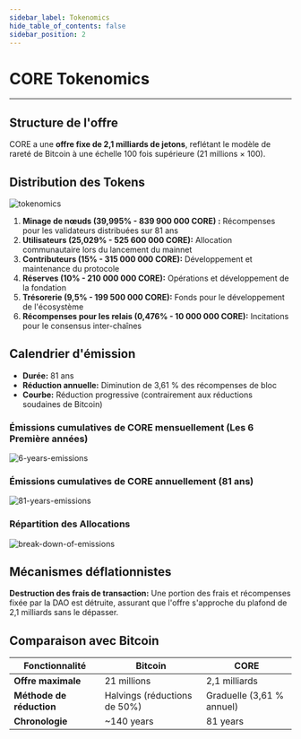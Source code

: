 ```yaml
---
sidebar_label: Tokenomics
hide_table_of_contents: false
sidebar_position: 2
---
```


# CORE Tokenomics

---

## Structure de l'offre

CORE a une **offre fixe de 2,1 milliards de jetons**, reflétant le modèle de rareté de Bitcoin à une échelle 100 fois supérieure (21 millions × 100).

## Distribution des Tokens

![tokenomics](../../../static/img/tokenomics/CORE_Tokenomics.png)

1. **Minage de nœuds (39,995% - 839 900 000 CORE) :** Récompenses pour les validateurs distribuées sur 81 ans
2. **Utilisateurs (25,029% - 525 600 000 CORE):** Allocation communautaire lors du lancement du mainnet
3. **Contributeurs (15% - 315 000 000 CORE):** Développement et maintenance du protocole
4. **Réserves (10% - 210 000 000 CORE):** Opérations et développement de la fondation
5. **Trésorerie (9,5% - 199 500 000 CORE):** Fonds pour le développement de l'écosystème
6. **Récompenses pour les relais (0,476% - 10 000 000 CORE):** Incitations pour le consensus inter-chaînes

## Calendrier d'émission

- **Durée:** 81 ans
- **Réduction annuelle:** Diminution de 3,61 % des récompenses de bloc
- **Courbe:** Réduction progressive (contrairement aux réductions soudaines de Bitcoin)

### Émissions cumulatives de CORE mensuellement (Les 6 Première années)

![6-years-emissions](../../../static/img/tokenomics/Cumulative_CORE_Emissions_Monthly.png)

### Émissions cumulatives de CORE annuellement (81 ans)

![81-years-emissions](../../../static/img/tokenomics/Cumulative_CORE_Emissions_Yearly.png)

### Répartition des Allocations

![break-down-of-emissions](../../../static/img/tokenomics/Breakdown_of_Allocations.png)

## Mécanismes déflationnistes

**Destruction des frais de transaction:** Une portion des frais et récompenses fixée par la DAO est détruite, assurant que l'offre s'approche du plafond de 2,1 milliards sans le dépasser.

## Comparaison avec Bitcoin

| **Fonctionnalité**       | **Bitcoin**                                     | **CORE**                                     |
| ------------------------ | ----------------------------------------------- | -------------------------------------------- |
| **Offre maximale**       | 21 millions                                     | 2,1 milliards                                |
| **Méthode de réduction** | Halvings (réductions de 50%) | Graduelle (3,61 % annuel) |
| **Chronologie**          | ~140 years                      | 81 years                                     |
